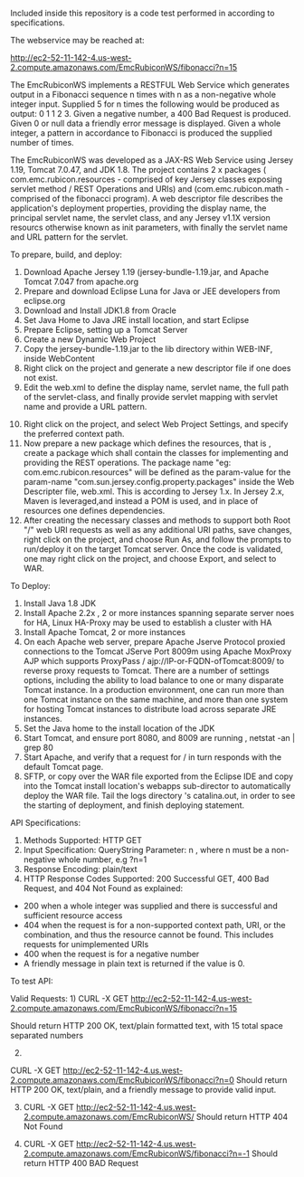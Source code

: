 Included inside this repository is a code test performed in according to specifications.

The webservice may be reached at:

http://ec2-52-11-142-4.us-west-2.compute.amazonaws.com/EmcRubiconWS/fibonacci?n=15

The EmcRubiconWS implements a RESTFUL Web Service which generates output in a Fibonacci sequence n times with n as a non-negative whole integer input. Supplied 5 for n times the following would be produced as output: 0 1 1 2 3. Given a negative number, a 400 Bad Request is produced. Given 0 or null data a friendly error message is displayed. Given a whole integer, a pattern in accordance to Fibonacci is produced the supplied number of times.

The EmcRubiconWS was developed as a JAX-RS Web Service using Jersey 1.19, Tomcat 7.0.47, and JDK 1.8. The project contains 2 x packages ( com.emc.rubicon.resources - comprised of key Jersey classes exposing servlet method / REST Operations and URIs) and (com.emc.rubicon.math  - comprised of the fibonacci program). A web descriptor file describes the application's deployment properties, providing the display name, the principal servlet name, the servlet class, and any Jersey v1.1X version resourcs otherwise known as init parameters, with finally the servlet name and URL pattern for the servlet.

To prepare, build, and deploy:

1) Download Apache Jersey 1.19 (jersey-bundle-1.19.jar, and Apache Tomcat 7.047 from apache.org
2) Prepare and download Eclipse Luna for Java or JEE developers from eclipse.org
3) Download and Install JDK1.8 from Oracle 
4) Set Java Home to Java JRE install location, and start Eclipse
5) Prepare Eclipse, setting up a Tomcat Server 
6) Create a new Dynamic Web Project
7) Copy the jersey-bundle-1.19.jar to the lib directory within WEB-INF, inside WebContent
8) Right click on the project and generate a new descriptor file if one does not exist.
9) Edit the web.xml to define the display name, servlet name, the full path of the servlet-class, and finally provide servlet mapping with servlet name and provide a URL pattern.
10. Right click on the project, and select Web Project Settings, and specify the preferred context path.
11. Now prepare a new package which defines the resources, that is , create a package which shall contain the classes for implementing and providing the REST operations. The package name "eg: com.emc.rubicon.resources" will be defined as the param-value for the param-name "com.sun.jersey.config.property.packages" inside the Web Descripter file, web.xml.  This is according to Jersey 1.x. In Jersey 2.x, Maven is leveraged,and instead a POM is used, and in place of resources one defines dependencies. 
12. After creating the necessary classes and methods to support both Root "/" web URI requests as well as any additional URI paths, save changes,  right click on the project, and choose Run As, and follow the prompts to run/deploy it on the target Tomcat server.  Once the code is validated, one may right click on the project, and choose Export, and select to WAR.

To Deploy:
1) Install Java 1.8 JDK
2) Install Apache 2.2x , 2 or more instances spanning separate server noes for HA, Linux HA-Proxy may be used to establish a cluster with HA 
3) Install Apache Tomcat, 2 or more instances 
4) On each Apache web server, prepare Apache Jserve Protocol proxied connections to the Tomcat JServe Port 8009m using Apache MoxProxy AJP which supports ProxyPass / ajp://IP-or-FQDN-ofTomcat:8009/ to reverse proxy requests to Tomcat.  There are a number of settings options, including the ability to load balance to one or many disparate Tomcat instance. In a production environment, one can run more than one Tomcat instance on the same machine, and more than one system for hosting Tomcat instances to distribute load across separate JRE instances.
5) Set the Java home to the install location of the JDK
6) Start Tomcat, and ensure port 8080, and 8009 are running , netstat -an | grep 80 
7) Start Apache, and verify that a request for / in turn responds with the default Tomcat page.
8) SFTP, or copy over the WAR file exported from the Eclipse IDE and copy into the Tomcat install location's webapps sub-director to automatically deploy the WAR file. Tail the logs directory 's catalina.out, in order to see the starting of deployment, and finish deploying statement.

API Specifications:

1) Methods Supported: HTTP GET 
2) Input Specification:  QueryString Parameter: n , where n must be a non-negative whole number, e.g ?n=1
3) Response Encoding: plain/text 
4) HTTP Response Codes Supported: 200 Successful GET, 400 Bad Request, and 404 Not Found as explained:
- 200 when a whole integer was supplied and there is successful and sufficient resource access
- 404 when the request is for a non-supported context path, URI, or the combination, and thus the resource cannot be found. This includes requests for unimplemented URIs
- 400  when the request is for a negative number
- A friendly message in plain text is returned if the value is 0.

To test API:

Valid Requests:
1) 
CURL -X GET http://ec2-52-11-142-4.us-west-2.compute.amazonaws.com/EmcRubiconWS/fibonacci?n=15

Should return HTTP 200 OK,  text/plain formatted text, with 15 total space separated numbers

2) 
CURL -X GET http://ec2-52-11-142-4.us.west-2.compute.amazonaws.com/EmcRubiconWS/fibonacci?n=0
Should return HTTP 200 OK, text/plain, and a friendly message to provide valid input.

3) CURL -X GET http://ec2-52-11-142-4.us.west-2.compute.amazonaws.com/EmcRubiconWS/
Should return HTTP 404 Not Found 

4) CURL -X GET http://ec2-52-11-142-4.us.west-2.compute.amazonaws.com/EmcRubiconWS/fibonacci?n=-1
Should return HTTP 400 BAD Request























